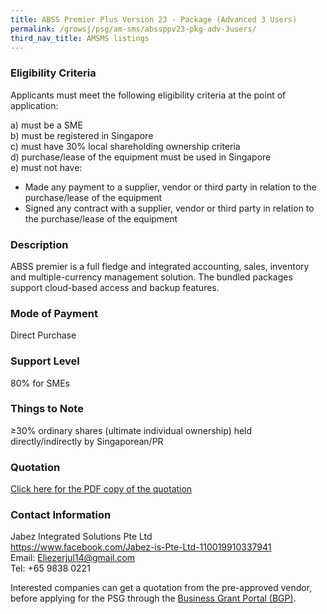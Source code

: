 ```yaml
---
title: ABSS Premier Plus Version 23 - Package (Advanced 3 Users)
permalink: /growsj/psg/am-sms/abssppv23-pkg-adv-3users/
third_nav_title: AMSMS listings
---
```


### Eligibility Criteria

Applicants must meet the following eligibility criteria at the point of application:

a) must be a SME <br>
b) must be registered in Singapore <br>
c) must have 30% local shareholding ownership criteria <br>
d) purchase/lease of the equipment must be used in Singapore <br>
e) must not have:
- Made any payment to a supplier, vendor or third party in relation to the purchase/lease of the equipment
- Signed any contract with a supplier, vendor or third party in relation to the purchase/lease of the equipment

### Description

ABSS premier is a full fledge and integrated accounting, sales, inventory and multiple-currency management solution. The bundled packages support cloud-based access and backup features.

### Mode of Payment
Direct Purchase

### Support Level
80% for SMEs

### Things to Note
≥30% ordinary shares (ultimate individual ownership) held directly/indirectly by Singaporean/PR

### Quotation

<a href="/images/psg-pdf/EPOS-EnhancedPOSVersion2-Package1.pdf" target="_blank">Click here for the PDF copy of the quotation</a>

### Contact Information
Jabez Integrated Solutions Pte Ltd<br>
<https://www.facebook.com/Jabez-is-Pte-Ltd-110019910337941><br>
Email: <Eliezerjul14@gmail.com> <br>
Tel: +65 9838 0221 <br>

Interested companies can get a quotation from the pre-approved vendor, before applying for the PSG through the <a target="_blank" href="https://www.businessgrants.gov.sg/">Business Grant Portal (BGP)</a>.